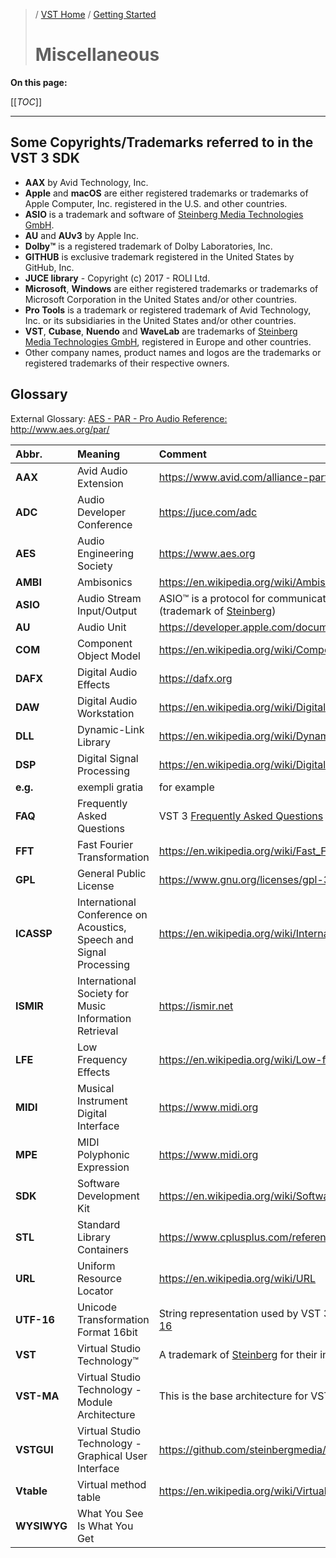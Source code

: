 >/ [VST Home](../index.md) / [Getting Started](../Getting+Started/Index.md)
>
># Miscellaneous

**On this page:**

[[_TOC_]]

---

## Some Copyrights/Trademarks referred to in the VST 3 SDK

- **AAX** by Avid Technology, Inc.
- **Apple** and **macOS** are either registered trademarks or trademarks of Apple Computer, Inc. registered in the U.S. and other countries.
- **ASIO** is a trademark and software of [Steinberg Media Technologies GmbH](https://www.steinberg.net/de/).
- **AU** and **AUv3** by Apple Inc.
- **Dolby™** is a registered trademark of Dolby Laboratories, Inc.
- **GITHUB** is exclusive trademark registered in the United States by GitHub, Inc.
- **JUCE library** - Copyright (c) 2017 - ROLI Ltd.
- **Microsoft**, **Windows** are either registered trademarks or trademarks of Microsoft Corporation in the United States and/or other countries.
- **Pro Tools** is a trademark or registered trademark of Avid Technology, Inc. or its subsidiaries in the United States and/or other countries.
- **VST**, **Cubase**, **Nuendo** and **WaveLab** are trademarks of [Steinberg Media Technologies GmbH](https://www.steinberg.net/de/), registered in Europe and other countries.
- Other company names, product names and logos are the trademarks or registered trademarks of their respective owners.

## Glossary

External Glossary: [AES - PAR - Pro Audio Reference:](https://www.aes.org/par/) <http://www.aes.org/par/>

| Abbr.         | Meaning   | Comment   |
| :-            | :-        | :-        |
| **AAX**       | Avid Audio Extension | <https://www.avid.com/alliance-partner-program/aax-connectivity-toolkit> |
| **ADC**       | Audio Developer Conference | <https://juce.com/adc> |
| **AES**       | Audio Engineering Society | <https://www.aes.org> |
| **AMBI**      | Ambisonics | <https://en.wikipedia.org/wiki/Ambisonics> |
| **ASIO**      | Audio Stream Input/Output | ASIO™ is a protocol for communication between a software application and a computer's sound card (trademark of [Steinberg](https://www.steinberg.net/de/)) |
| **AU**        | Audio Unit | <https://developer.apple.com/documentation/audiounit> |
| **COM**       | Component Object Model | <https://en.wikipedia.org/wiki/Component_Object_Model> |
| **DAFX**      | Digital Audio Effects | <https://dafx.org> |
| **DAW**       | Digital Audio Workstation | <https://en.wikipedia.org/wiki/Digital_audio_workstation> |
| **DLL**       | Dynamic-Link Library | <https://en.wikipedia.org/wiki/Dynamic-link_library> |
| **DSP**       | Digital Signal Processing | <https://en.wikipedia.org/wiki/Digital_signal_processing> |
| **e.g.**      | exempli gratia | for example |
| **FAQ**       | Frequently Asked Questions | VST 3 [Frequently Asked Questions](../FAQ/Index.md) |
| **FFT**       | Fast Fourier Transformation  | <https://en.wikipedia.org/wiki/Fast_Fourier_transform> |
| **GPL**       | General Public License | <https://www.gnu.org/licenses/gpl-3.0.en.html> |
| **ICASSP**    | International Conference on Acoustics, Speech and Signal Processing | <https://en.wikipedia.org/wiki/International_Conference_on_Acoustics,_Speech,_and_Signal_Processing> |
| **ISMIR**     | International Society for Music Information Retrieval | <https://ismir.net> |
| **LFE**       | Low Frequency Effects | <https://en.wikipedia.org/wiki/Low-frequency_effects> |
| **MIDI**      | Musical Instrument Digital Interface | <https://www.midi.org> |
| **MPE**       | MIDI Polyphonic Expression | <https://www.midi.org> |
| **SDK**       | Software Development Kit | <https://en.wikipedia.org/wiki/Software_development_kit> |
| **STL**       | Standard Library Containers | <https://www.cplusplus.com/reference/stl/> |
| **URL**       | Uniform Resource Locator | <https://en.wikipedia.org/wiki/URL> |
| **UTF-16**    | Unicode Transformation Format 16bit | String representation used by VST 3 for exchanging with the host. <https://en.wikipedia.org/wiki/UTF-16> |
| **VST**       | Virtual Studio Technology™ | A trademark of [Steinberg](https://www.steinberg.net/) for their interface standard for integrating software plug-ins with DAWs. |
| **VST-MA**    | Virtual Studio Technology - Module Architecture | This is the base architecture for VST 3 |
| **VSTGUI**    | Virtual Studio Technology - Graphical User Interface | <https://github.com/steinbergmedia/vstgui> |
| **Vtable**    | Virtual method table | <https://en.wikipedia.org/wiki/Virtual_method_table> |
| **WYSIWYG**  |  What You See Is What You Get |
